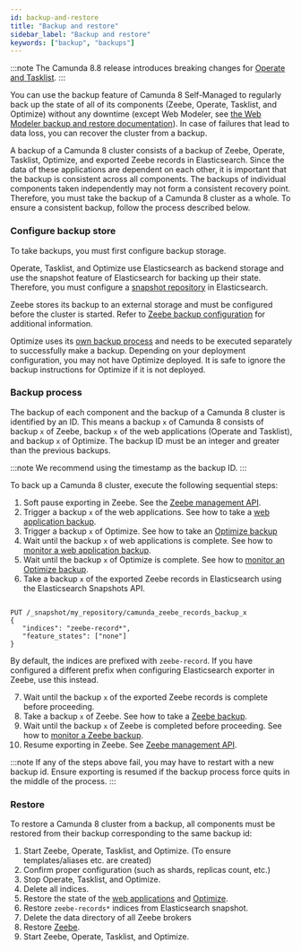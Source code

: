 ```yaml
---
id: backup-and-restore
title: "Backup and restore"
sidebar_label: "Backup and restore"
keywords: ["backup", "backups"]
---
```


:::note
The Camunda 8.8 release introduces breaking changes for [Operate and Tasklist](./webapps-backup.md).
:::

You can use the backup feature of Camunda 8 Self-Managed to regularly back up the state of all of its components (Zeebe, Operate, Tasklist, and Optimize) without any downtime (except Web Modeler, see [the Web Modeler backup and restore documentation](./modeler-backup-and-restore.md)).
In case of failures that lead to data loss, you can recover the cluster from a backup.

A backup of a Camunda 8 cluster consists of a backup of Zeebe, Operate, Tasklist, Optimize, and exported Zeebe records in Elasticsearch. Since the data of these applications are dependent on each other, it is important that the backup is consistent across all components. The backups of individual components taken independently may not form a consistent recovery point. Therefore, you must take the backup of a Camunda 8 cluster as a whole. To ensure a consistent backup, follow the process described below.

### Configure backup store

To take backups, you must first configure backup storage.

Operate, Tasklist, and Optimize use Elasticsearch as backend storage and use the snapshot feature of Elasticsearch for backing up their state. Therefore, you must configure a [snapshot repository](https://www.elastic.co/guide/en/elasticsearch/reference/current/snapshots-register-repository.html) in Elasticsearch.

Zeebe stores its backup to an external storage and must be configured before the cluster is started. Refer to [Zeebe backup configuration](/self-managed/operational-guides/backup-restore/zeebe-backup-and-restore.md#configuration) for additional information.

Optimize uses its [own backup process](./optimize-backup.md) and needs to be executed separately to successfully make a backup. Depending on your deployment configuration, you may not have Optimize deployed. It is safe to ignore the backup instructions for Optimize if it is not deployed.

### Backup process

The backup of each component and the backup of a Camunda 8 cluster is identified by an ID. This means a backup `x` of Camunda 8 consists of backup `x` of Zeebe, backup `x` of the web applications (Operate and Tasklist), and backup `x` of Optimize. The backup ID must be an integer and greater than the previous backups.

:::note
We recommend using the timestamp as the backup ID.
:::

To back up a Camunda 8 cluster, execute the following sequential steps:

1. Soft pause exporting in Zeebe. See the [Zeebe management API](/self-managed/zeebe-deployment/operations/management-api.md).
2. Trigger a backup `x` of the web applications. See how to take a [web application backup](/self-managed/operational-guides/backup-restore/webapps-backup.md).
3. Trigger a backup `x` of Optimize. See how to take an [Optimize backup](./optimize-backup.md)
4. Wait until the backup `x` of web applications is complete. See how to [monitor a web application backup](/self-managed/operational-guides/backup-restore/webapps-backup.md).
5. Wait until the backup `x` of Optimize is complete. See how to [monitor an Optimize backup](./optimize-backup.md).
6. Take a backup `x` of the exported Zeebe records in Elasticsearch using the Elasticsearch Snapshots API.

```

PUT /_snapshot/my_repository/camunda_zeebe_records_backup_x
{
   "indices": "zeebe-record*",
   "feature_states": ["none"]
}

```

By default, the indices are prefixed with `zeebe-record`. If you have configured a different prefix when configuring Elasticsearch exporter in Zeebe, use this instead.

7. Wait until the backup `x` of the exported Zeebe records is complete before proceeding.
8. Take a backup `x` of Zeebe. See how to take a [Zeebe backup](/self-managed/operational-guides/backup-restore/zeebe-backup-and-restore.md).
9. Wait until the backup `x` of Zeebe is completed before proceeding. See how to [monitor a Zeebe backup](/self-managed/operational-guides/backup-restore/zeebe-backup-and-restore.md).
10. Resume exporting in Zeebe. See [Zeebe management API](/self-managed/zeebe-deployment/operations/management-api.md).

:::note
If any of the steps above fail, you may have to restart with a new backup id. Ensure exporting is resumed if the backup process force quits in the middle of the process.
:::

### Restore

To restore a Camunda 8 cluster from a backup, all components must be restored from their backup corresponding to the same backup id:

1. Start Zeebe, Operate, Tasklist, and Optimize. (To ensure templates/aliases etc. are created)
2. Confirm proper configuration (such as shards, replicas count, etc.)
3. Stop Operate, Tasklist, and Optimize.
4. Delete all indices.
5. Restore the state of the [web applications](/self-managed/operational-guides/backup-restore/webapps-backup.md) and [Optimize](./optimize-backup.md).
6. Restore `zeebe-records*` indices from Elasticsearch snapshot.
7. Delete the data directory of all Zeebe brokers
8. Restore [Zeebe](/self-managed/operational-guides/backup-restore/zeebe-backup-and-restore.md).
9. Start Zeebe, Operate, Tasklist, and Optimize.
